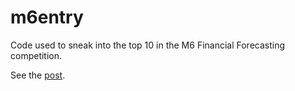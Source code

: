 # m6entry

Code used to sneak into the top 10 in the M6 Financial Forecasting competition. 

See the [post](https://www.linkedin.com/posts/petercotton_the-options-market-beat-94-of-participants-activity-7020917422085795840-Pox0?utm_source=share&utm_medium=member_desktop). 

